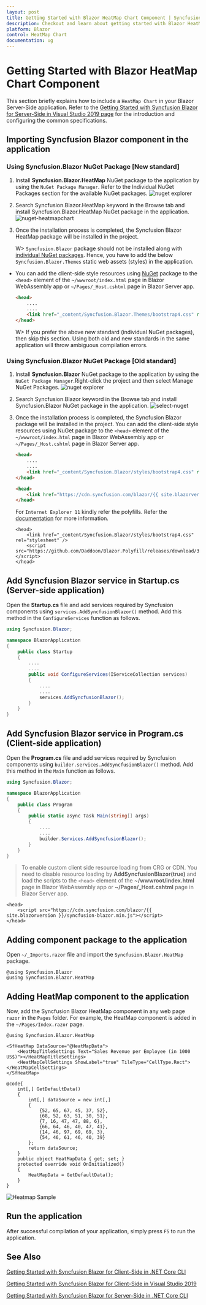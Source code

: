 ```yaml
---
layout: post
title: Getting Started with Blazor HeatMap Chart Component | Syncfusion
description: Checkout and learn about getting started with Blazor HeatMap Chart component of Syncfusion, and more details.
platform: Blazor
control: HeatMap Chart
documentation: ug
---
```


# Getting Started with Blazor HeatMap Chart Component

This section briefly explains how to include a `HeatMap Chart` in your Blazor Server-Side application. Refer to the [Getting Started with Syncfusion Blazor for Server-Side in Visual Studio 2019 page](https://blazor.syncfusion.com/documentation/getting-started/blazor-server-side-visual-studio-2019/) for the introduction and configuring the common specifications.

## Importing Syncfusion Blazor component in the application

### Using Syncfusion.Blazor NuGet Package [New standard]

1. Install **Syncfusion.Blazor.HeatMap** NuGet package to the application by using the `NuGet Package Manager`. Refer to the Individual NuGet Packages section for the available NuGet packages.
    ![nuget explorer](images/nuget-explorer1.png)
2. Search Syncfusion.Blazor.HeatMap keyword in the Browse tab and install Syncfusion.Blazor.HeatMap NuGet package in the application.
    ![nuget-heatmapchart](images/nuget-heatmapchart.png)
3. Once the installation process is completed, the Syncfusion Blazor HeatMap package will be installed in the project.

    W> `Syncfusion.Blazor` package should not be installed along with [individual NuGet packages](https://blazor.syncfusion.com/documentation/nuget-packages/). Hence, you have to add the below `Syncfusion.Blazor.Themes` static web assets (styles) in the application.

* You can add the client-side style resources using [NuGet](https://blazor.syncfusion.com/documentation/appearance/themes#static-web-assets) package to the `<head>` element of the `~/wwwroot/index.html` page in Blazor WebAssembly app or `~/Pages/_Host.cshtml` page in Blazor Server app.

    ```html
    <head>
        ....
        ....
        <link href="_content/Syncfusion.Blazor.Themes/bootstrap4.css" rel="stylesheet" />
    </head>
    ```

    W> If you prefer the above new standard (individual NuGet packages), then skip this section. Using both old and new standards in the same application will throw ambiguous compilation errors.

### Using Syncfusion.Blazor NuGet Package [Old standard]

1. Install **Syncfusion.Blazor** NuGet package to the application by using the `NuGet Package Manager`.Right-click the project and then select Manage NuGet Packages.
    ![nuget explorer](images/nuget-explorer1.png)
2. Search Syncfusion.Blazor keyword in the Browse tab and install Syncfusion.Blazor NuGet package in the application.
    ![select-nuget](images/select-nuget1.png)
3. Once the installation process is completed, the Syncfusion Blazor package will be installed in the project. You can add the client-side style resources using NuGet package to the `<head>` element of the `~/wwwroot/index.html` page in Blazor WebAssembly app or `~/Pages/_Host.cshtml` page in Blazor Server app.

    ```html
    <head>
        ....
        ....
        <link href="_content/Syncfusion.Blazor/styles/bootstrap4.css" rel="stylesheet" />
    </head>
    ```

    ```html
    <head>
        <link href="https://cdn.syncfusion.com/blazor/{{ site.blazorversion }}/styles/bootstrap4.css" rel="stylesheet" />
    </head>
    ```

    For `Internet Explorer 11` kindly refer the polyfills. Refer the [documentation](https://blazor.syncfusion.com/documentation/common/how-to/render-blazor-server-app-in-ie/) for more information.

    ```cshtml
    <head>
        <link href="_content/Syncfusion.Blazor/styles/bootstrap4.css" rel="stylesheet" />
        <script src="https://github.com/Daddoon/Blazor.Polyfill/releases/download/3.0.1/blazor.polyfill.min.js"></script>
    </head>
    ```

## Add Syncfusion Blazor service in Startup.cs (Server-side application)

Open the **Startup.cs** file and add services required by Syncfusion components using `services.AddSyncfusionBlazor()` method. Add this method in the `ConfigureServices` function as follows.

```csharp
using Syncfusion.Blazor;

namespace BlazorApplication
{
    public class Startup
    {
        ....
        ....
        public void ConfigureServices(IServiceCollection services)
        {
            ....
            ....
            services.AddSyncfusionBlazor();
        }
    }
}

```

## Add Syncfusion Blazor service in Program.cs (Client-side application)

Open the **Program.cs** file and add services required by Syncfusion components using `builder.services.AddSyncfusionBlazor()` method. Add this method in the `Main` function as follows.

```csharp
using Syncfusion.Blazor;

namespace BlazorApplication
{
    public class Program
    {
        public static async Task Main(string[] args)
        {
            ....
            ....
            builder.Services.AddSyncfusionBlazor();
        }
    }
}
```

> To enable custom client side resource loading from CRG or CDN. You need to disable resource loading by  **AddSyncfusionBlazor(true)** and load the scripts to the `<head>` element of the **~/wwwroot/index.html** page in Blazor WebAssembly app or **~/Pages/_Host.cshtml** page in Blazor Server app.  

```cshtml
<head>
    <script src="https://cdn.syncfusion.com/blazor/{{ site.blazorversion }}/syncfusion-blazor.min.js"></script>
</head>
```

## Adding component package to the application

Open `~/_Imports.razor` file and import the `Syncfusion.Blazor.HeatMap` package.

```cshtml
@using Syncfusion.Blazor
@using Syncfusion.Blazor.HeatMap
```

## Adding HeatMap component to the application

Now, add the Syncfusion Blazor HeatMap component in any web page `razor` in the `Pages` folder. For example, the HeatMap component is added in the `~/Pages/Index.razor` page.

```cshtml
@using Syncfusion.Blazor.HeatMap

<SfHeatMap DataSource="@HeatMapData">
    <HeatMapTitleSettings Text="Sales Revenue per Employee (in 1000 US$)"></HeatMapTitleSettings>
    <HeatMapCellSettings ShowLabel="true" TileType="CellType.Rect"></HeatMapCellSettings>
</SfHeatMap>

@code{
    int[,] GetDefaultData()
    {
        int[,] dataSource = new int[,]
        {
            {52, 65, 67, 45, 37, 52},
            {68, 52, 63, 51, 30, 51},
            {7, 16, 47, 47, 88, 6},
            {66, 64, 46, 40, 47, 41},
            {14, 46, 97, 69, 69, 3},
            {54, 46, 61, 46, 40, 39}
        };
        return dataSource;
    }
    public object HeatMapData { get; set; }
    protected override void OnInitialized()
    {
        HeatMapData = GetDefaultData();
    }
}
```

![Heatmap Sample](images/heatmap.gif)

## Run the application

After successful compilation of your application, simply press `F5` to run the application.

## See Also

[Getting Started with Syncfusion Blazor for Client-Side in .NET Core CLI](https://blazor.syncfusion.com/documentation/getting-started/blazor-webassembly-dotnet-cli/)

[Getting Started with Syncfusion Blazor for Client-Side in Visual Studio 2019](https://blazor.syncfusion.com/documentation/getting-started/blazor-webassembly-visual-studio-2019/)

[Getting Started with Syncfusion Blazor for Server-Side in .NET Core CLI](https://blazor.syncfusion.com/documentation/getting-started/blazor-server-side-dotnet-cli/)